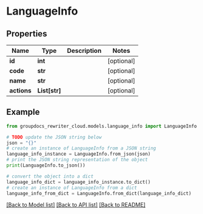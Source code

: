 # LanguageInfo


## Properties

Name | Type | Description | Notes
------------ | ------------- | ------------- | -------------
**id** | **int** |  | [optional] 
**code** | **str** |  | [optional] 
**name** | **str** |  | [optional] 
**actions** | **List[str]** |  | [optional] 

## Example

```python
from groupdocs_rewriter_cloud.models.language_info import LanguageInfo

# TODO update the JSON string below
json = "{}"
# create an instance of LanguageInfo from a JSON string
language_info_instance = LanguageInfo.from_json(json)
# print the JSON string representation of the object
print(LanguageInfo.to_json())

# convert the object into a dict
language_info_dict = language_info_instance.to_dict()
# create an instance of LanguageInfo from a dict
language_info_from_dict = LanguageInfo.from_dict(language_info_dict)
```
[[Back to Model list]](../README.md#documentation-for-models) [[Back to API list]](../README.md#documentation-for-api-endpoints) [[Back to README]](../README.md)


